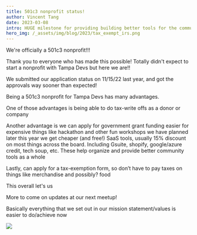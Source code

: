 ```yaml
---
title: 501c3 nonprofit status!
author: Vincent Tang
date: 2023-03-08
intro: HUGE milestone for providing building better tools for the community
hero_img: /_assets/img/blog/2023/tax_exempt_irs.png
---
```


We're officially a 501c3 nonprofit!!!

Thank you to everyone who has made this possible! Totally didn't expect to start a nonprofit with Tampa Devs but here we are!!

We submitted our application status on 11/15/22 last year, and got the approvals way sooner than expected!

Being a 501c3 nonprofit for Tampa Devs has many advantages. 

One of those advantages is being able to do tax-write offs as a donor or company

Another advantage is we can apply for government grant funding easier for expensive things like hackathon and other fun workshops we have planned later this year
we get cheaper (and free!) SaaS tools, usually 15% discount on most things across the board. Including Gsuite, shopify, google/azure credit, tech soup, etc. These help organize and provide better community tools as a whole

Lastly, can apply for a tax-exemption form, so don’t have to pay taxes on things like merchandise and possibly? food

This overall let's us 

More to come on updates at our next meetup!

Basically everything that we set out in our mission statement/values is easier to do/achieve now

![](/_assets/img/blog/2023/ourvision_ourimpact.png)
